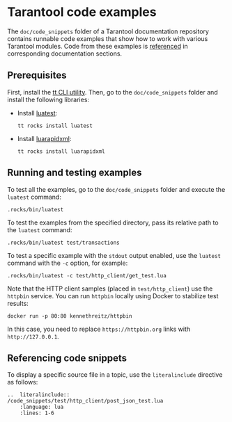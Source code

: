 # Tarantool code examples

The `doc/code_snippets` folder of a Tarantool documentation repository contains runnable code examples that show how to work with various Tarantool modules. Code from these examples is [referenced](#referencing-code-snippets) in corresponding documentation sections. 

## Prerequisites

First, install the [tt CLI utility](https://www.tarantool.io/en/doc/latest/reference/tooling/tt_cli/).
Then, go to the `doc/code_snippets` folder and install the following libraries:

- Install [luatest](https://github.com/tarantool/luatest):
    ```shell
    tt rocks install luatest
    ```

- Install [luarapidxml](https://github.com/tarantool/luarapidxml):
    ```shell
    tt rocks install luarapidxml
    ```



## Running and testing examples

To test all the examples, go to the `doc/code_snippets` folder and execute the `luatest` command:

```shell
.rocks/bin/luatest
```

To test the examples from the specified directory, pass its relative path to the `luatest` command:

```shell
.rocks/bin/luatest test/transactions
```

To test a specific example with the `stdout` output enabled, use the `luatest` command with the `-c` option, for example:

```shell
.rocks/bin/luatest -c test/http_client/get_test.lua
```

Note that the HTTP client samples (placed in `test/http_client`) use the `httpbin` service.
You can run `httpbin` locally using Docker to stabilize test results:

```shell
docker run -p 80:80 kennethreitz/httpbin
```

In this case, you need to replace `https://httpbin.org` links with `http://127.0.0.1`.


## Referencing code snippets
To display a specific source file in a topic, use the `literalinclude` directive as follows:
```
..  literalinclude:: /code_snippets/test/http_client/post_json_test.lua
    :language: lua
    :lines: 1-6
```

